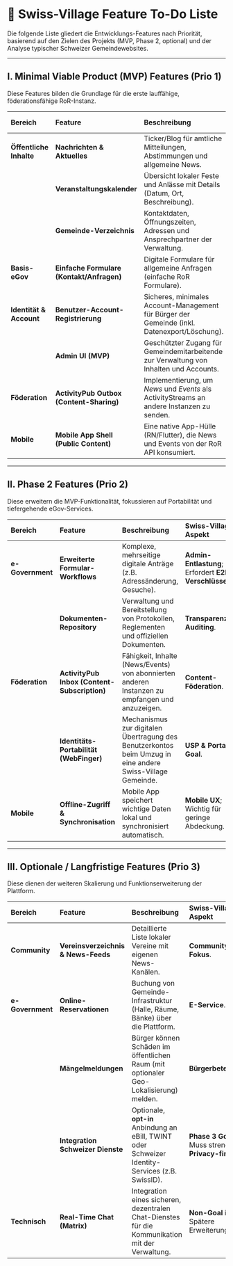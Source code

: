 # 🚀 Swiss-Village Feature To-Do Liste

Die folgende Liste gliedert die Entwicklungs-Features nach Priorität, basierend auf den Zielen des Projekts (MVP, Phase 2, optional) und der Analyse typischer Schweizer Gemeindewebsites.

---

## I. Minimal Viable Product (MVP) Features (Prio 1)

Diese Features bilden die Grundlage für die erste lauffähige, föderationsfähige RoR-Instanz.

| Bereich | Feature | Beschreibung | Swiss-Village Aspekt |
| :--- | :--- | :--- | :--- |
| **Öffentliche Inhalte** | **Nachrichten & Aktuelles** | Ticker/Blog für amtliche Mitteilungen, Abstimmungen und allgemeine News. | **Kern-Content**; Basis für Föderation. |
| | **Veranstaltungskalender** | Übersicht lokaler Feste und Anlässe mit Details (Datum, Ort, Beschreibung). | **Kern-Content**; Teil des ActivityPub-Feeds. |
| | **Gemeinde-Verzeichnis** | Kontaktdaten, Öffnungszeiten, Adressen und Ansprechpartner der Verwaltung. | **Directory MVP**. |
| **Basis-eGov** | **Einfache Formulare (Kontakt/Anfragen)** | Digitale Formulare für allgemeine Anfragen (einfache RoR Formulare). | **Forms MVP**; Start für datenschutzkonforme Erfassung. |
| **Identität & Account** | **Benutzer-Account-Registrierung** | Sicheres, minimales Account-Management für Bürger der Gemeinde (inkl. Datenexport/Löschung). | **Privacy-first**; Basis für Portabilität. |
| | **Admin UI (MVP)** | Geschützter Zugang für Gemeindemitarbeitende zur Verwaltung von Inhalten und Accounts. | **Admin UI Goal**. |
| **Föderation** | **ActivityPub Outbox (Content-Sharing)** | Implementierung, um *News* und *Events* als ActivityStreams an andere Instanzen zu senden. | **Federation PoC**. |
| **Mobile** | **Mobile App Shell (Public Content)** | Eine native App-Hülle (RN/Flutter), die News und Events von der RoR API konsumiert. | **Mobile Goal**. |

---

## II. Phase 2 Features (Prio 2)

Diese erweitern die MVP-Funktionalität, fokussieren auf Portabilität und tiefergehende eGov-Services.

| Bereich | Feature | Beschreibung | Swiss-Village Aspekt |
| :--- | :--- | :--- | :--- |
| **e-Government** | **Erweiterte Formular-Workflows** | Komplexe, mehrseitige digitale Anträge (z.B. Adressänderung, Gesuche). | **Admin-Entlastung**; Erfordert **E2E-Verschlüsselung**. |
| | **Dokumenten-Repository** | Verwaltung und Bereitstellung von Protokollen, Reglementen und offiziellen Dokumenten. | **Transparenz & Auditing**. |
| **Föderation** | **ActivityPub Inbox (Content-Subscription)** | Fähigkeit, Inhalte (News/Events) von abonnierten anderen Instanzen zu empfangen und anzuzeigen. | **Content-Föderation**. |
| | **Identitäts-Portabilität (WebFinger)** | Mechanismus zur digitalen Übertragung des Benutzerkontos beim Umzug in eine andere Swiss-Village Gemeinde. | **USP & Portability Goal**. |
| **Mobile** | **Offline-Zugriff & Synchronisation** | Mobile App speichert wichtige Daten lokal und synchronisiert automatisch. | **Mobile UX**; Wichtig für geringe Abdeckung. |

---

## III. Optionale / Langfristige Features (Prio 3)

Diese dienen der weiteren Skalierung und Funktionserweiterung der Plattform.

| Bereich | Feature | Beschreibung | Swiss-Village Aspekt |
| :--- | :--- | :--- | :--- |
| **Community** | **Vereinsverzeichnis & News-Feeds** | Detaillierte Liste lokaler Vereine mit eigenen News-Kanälen. | **Community-Fokus**. |
| **e-Government** | **Online-Reservationen** | Buchung von Gemeinde-Infrastruktur (Halle, Räume, Bänke) über die Plattform. | **E-Service**. |
| | **Mängelmeldungen** | Bürger können Schäden im öffentlichen Raum (mit optionaler Geo-Lokalisierung) melden. | **Bürgerbeteiligung**. |
| | **Integration Schweizer Dienste** | Optionale, **opt-in** Anbindung an eBill, TWINT oder Schweizer Identity-Services (z.B. SwissID). | **Phase 3 Goal**; Muss streng **Privacy-first** sein. |
| **Technisch** | **Real-Time Chat (Matrix)** | Integration eines sicheren, dezentralen Chat-Dienstes für die Kommunikation mit der Verwaltung. | **Non-Goal initial**; Spätere Erweiterung. |